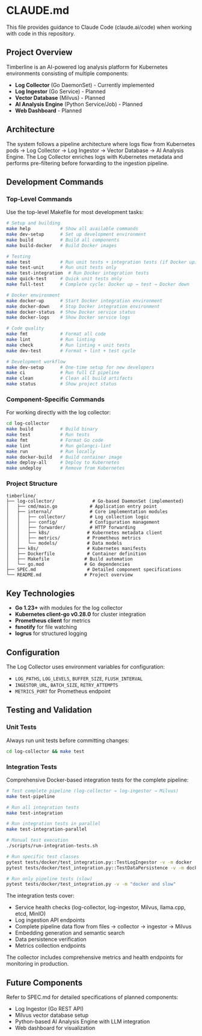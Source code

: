 # CLAUDE.md

This file provides guidance to Claude Code (claude.ai/code) when working with code in this repository.

## Project Overview

Timberline is an AI-powered log analysis platform for Kubernetes environments consisting of multiple components:
- **Log Collector** (Go DaemonSet) - Currently implemented
- **Log Ingestor** (Go Service) - Planned
- **Vector Database** (Milvus) - Planned
- **AI Analysis Engine** (Python Service/Job) - Planned
- **Web Dashboard** - Planned

## Architecture

The system follows a pipeline architecture where logs flow from Kubernetes pods → Log Collector → Log Ingestor → Vector Database → AI Analysis Engine. The Log Collector enriches logs with Kubernetes metadata and performs pre-filtering before forwarding to the ingestion pipeline.

## Development Commands

### Top-Level Commands
Use the top-level Makefile for most development tasks:

```bash
# Setup and building
make help           # Show all available commands
make dev-setup      # Set up development environment
make build          # Build all components
make build-docker   # Build Docker images

# Testing
make test           # Run unit tests + integration tests (if Docker up)
make test-unit      # Run unit tests only
make test-integration  # Run Docker integration tests
make quick-test     # Quick unit tests only
make full-test      # Complete cycle: Docker up → test → Docker down

# Docker environment
make docker-up      # Start Docker integration environment
make docker-down    # Stop Docker integration environment
make docker-status  # Show Docker service status
make docker-logs    # Show Docker service logs

# Code quality
make fmt            # Format all code
make lint           # Run linting
make check          # Run linting + unit tests
make dev-test       # Format + lint + test cycle

# Development workflow
make dev-setup      # One-time setup for new developers
make ci             # Run full CI pipeline
make clean          # Clean all build artifacts
make status         # Show project status
```

### Component-Specific Commands
For working directly with the log collector:

```bash
cd log-collector
make build          # Build binary
make test           # Run tests
make fmt            # Format Go code
make lint           # Run golangci-lint
make run            # Run locally
make docker-build   # Build container image
make deploy-all     # Deploy to Kubernetes
make undeploy       # Remove from Kubernetes
```

### Project Structure

```
timberline/
├── log-collector/              # Go-based DaemonSet (implemented)
│   ├── cmd/main.go            # Application entry point
│   ├── internal/              # Core implementation modules
│   │   ├── collector/         # Log collection logic
│   │   ├── config/            # Configuration management
│   │   ├── forwarder/         # HTTP forwarding
│   │   ├── k8s/              # Kubernetes metadata client
│   │   ├── metrics/          # Prometheus metrics
│   │   └── models/           # Data models
│   ├── k8s/                  # Kubernetes manifests
│   ├── Dockerfile            # Container definition
│   ├── Makefile             # Build automation
│   └── go.mod               # Go dependencies
├── SPEC.md                   # Detailed component specifications
└── README.md                # Project overview
```

## Key Technologies

- **Go 1.23+** with modules for the log collector
- **Kubernetes client-go v0.28.0** for cluster integration
- **Prometheus client** for metrics
- **fsnotify** for file watching
- **logrus** for structured logging

## Configuration

The Log Collector uses environment variables for configuration:
- `LOG_PATHS`, `LOG_LEVELS`, `BUFFER_SIZE`, `FLUSH_INTERVAL`
- `INGESTOR_URL`, `BATCH_SIZE`, `RETRY_ATTEMPTS`
- `METRICS_PORT` for Prometheus endpoint

## Testing and Validation

### Unit Tests
Always run unit tests before committing changes:
```bash
cd log-collector && make test
```

### Integration Tests
Comprehensive Docker-based integration tests for the complete pipeline:

```bash
# Test complete pipeline (log-collector → log-ingestor → Milvus)
make test-pipeline

# Run all integration tests
make test-integration

# Run integration tests in parallel
make test-integration-parallel

# Manual test execution
./scripts/run-integration-tests.sh

# Run specific test classes
pytest tests/docker/test_integration.py::TestLogIngestor -v -m docker
pytest tests/docker/test_integration.py::TestDataPersistence -v -m docker

# Run only pipeline tests (slow)
pytest tests/docker/test_integration.py -v -m "docker and slow"
```

The integration tests cover:
- Service health checks (log-collector, log-ingestor, Milvus, llama.cpp, etcd, MinIO)
- Log ingestion API endpoints 
- Complete pipeline data flow from files → collector → ingestor → Milvus
- Embedding generation and semantic search
- Data persistence verification
- Metrics collection endpoints

The collector includes comprehensive metrics and health endpoints for monitoring in production.

## Future Components

Refer to SPEC.md for detailed specifications of planned components:
- Log Ingestor (Go REST API)
- Milvus vector database setup
- Python-based AI Analysis Engine with LLM integration
- Web dashboard for visualization
